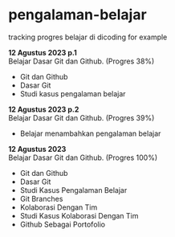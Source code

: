 # pengalaman-belajar
tracking progres belajar di dicoding for example

**12 Agustus 2023 p.1**  
Belajar Dasar Git dan Github. (Progres 38%)

- Git dan Github
- Dasar Git
- Studi kasus pengalaman belajar

**12 Agustus 2023 p.2**  
Belajar Dasar Git dan Github. (Progres 39%)

- Belajar menambahkan pengalaman belajar

**12 Agustus 2023**  
Belajar Dasar Git dan Github. (Progres 100%)

* Git dan Github
* Dasar Git
* Studi Kasus Pengalaman Belajar
* Git Branches
* Kolaborasi Dengan Tim
* Studi Kasus Kolaborasi Dengan Tim
* Github Sebagai Portofolio

